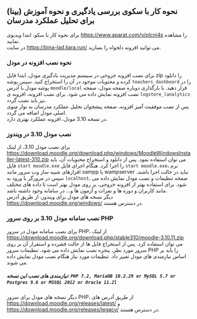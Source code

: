 ## نحوه کار با سکوی بررسی یادگیری و نحوه آموزش (بینا) برای تحلیل عملکرد مدرسان
برای نحوه کار با سکو، ابتدا ویدیوی https://www.aparat.com/v/plcni4s را مشاهده نمایید.\
در سایت https://bina-lad.liara.run/ می توانید افزونه دلخواه را بسازید.

### نحوه نصب افزونه در مودل
برای نصب افزونه خروحی در سیستم مدیریت یادگیری مودل، ابتدا فایل zip را دانلود کرده و محتویات موجود در آن را استخراج کنید. سپس پوشه ```teachers_dashboard``` را در پوشه مودل با آدرس ```moodle/local``` قرار دهید.
با بارگذاری دوباره صفحه مودل، صفحه نصب افزونه نمایش داده می شود. برای نصب افزونه، افزونه ی ```logstore_lanalytics``` نیز باید نصب گردد.\
پس از نصب موفقیت آمیز افزونه، صفحه پیشخوان تحلیل عملکرد مدرسان به نوار منوی اصلی مودل اضافه می گردد.\
در نسخه 3.10 مودل، افزونه عملکرد بهتری دارد. 

### نصب مودل 3.10 در ویندوز
برای نصب مودل 3.10، از لینک https://download.moodle.org/download.php/windows/MoodleWindowsInstaller-latest-310.zip می توان استفاده نمود. پس از دانلود و استخراج محتویات آن، باید فایل ```start moodle.exe``` را اجرا کرد. هنگام اجرای فایل ```start moodle.exe```، نرم افزارهای شبیه ساز وب سرور مانند xampp یا wampserver نباید در حالت اجرا باشند. سپس در مرورگر با ورود به ```localhost```، صفحه تنظیمات و نصب مودل نمایش داده می شود. برای استفاده بهتر از افزونه خروجی، بر روی مودل بهتر است تا داده های مختلف مانند کاربران و دوره ها و نمرات و آزمون ها و... در سامانه وجود داشته باشد.\
دیگر نسخه های مودل برای ویندوز، از طریق آدرس https://download.moodle.org/windows/ در دسترس هستند.

### نصب سامانه مودل 3.10 بر روی سرور PHP
برای نصب سامانه مودل در سرور PHP، از لینک https://download.moodle.org/download.php/stable310/moodle-3.10.11.zip می توان استفاده کرد. پس از استخراج فایل ها از حالت فشرده و استقرار آن بر روی سرور مورد نظر، پنجره نصب نمایش داده می شود. تنظیمات سرور PHP را باید بر اساس نیازمندی های مودل تغییر داد. تنظیمات مورد نیاز هنگام نصب مودل نمایش داده می شوند.
##### نیازمندی های نصب این نسخه: ```PHP 7.2, MariaDB 10.2.29 or MySQL 5.7 or Postgres 9.6 or MSSQL 2012 or Oracle 11.2```\
دیگر نسخه های مودل برای سرور PHP، از طریق آدرس های https://download.moodle.org/releases/latest/ و https://download.moodle.org/releases/legacy/ در دسترس هستند.
